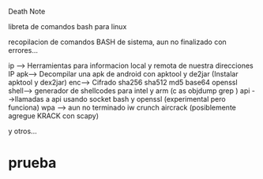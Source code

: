 Death Note

libreta de comandos bash para linux

recopilacion de comandos BASH de sistema, aun no finalizado con errores...

ip --> Herramientas para informacion local y remota de nuestra direcciones IP
apk--> Decompilar una apk de android con apktool y de2jar (Instalar apktool y dex2jar)
enc--> Cifrado sha256 sha512 md5 base64 openssl  
shell--> generador de shellcodes para intel y arm (c as objdump grep )
api -->llamadas a api usando socket bash y openssl (experimental pero funciona)
wpa --> aun no terminado iw crunch aircrack (posiblemente agregue KRACK con scapy)

y otros...
# prueba
